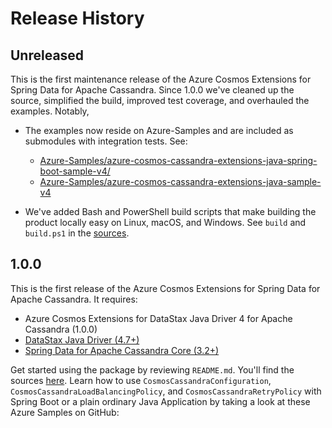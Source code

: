 # Release History

## Unreleased

This is the first maintenance release of the Azure Cosmos Extensions for Spring Data for Apache Cassandra. Since 
1.0.0 we've cleaned up the source, simplified the build, improved test coverage, and overhauled the
examples. Notably,

- The examples now reside on Azure-Samples and are included as submodules with integration tests. See:

    - [Azure-Samples/azure-cosmos-cassandra-extensions-java-spring-boot-sample-v4/][1]
    - [Azure-Samples/azure-cosmos-cassandra-extensions-java-sample-v4][2]

- We've added Bash and PowerShell build scripts that make building the product locally easy on Linux, macOS, and
  Windows. See `build` and `build.ps1` in the [sources][0].
  
## 1.0.0

This is the first release of the Azure Cosmos Extensions for Spring Data for Apache Cassandra. It requires:

- Azure Cosmos Extensions for DataStax Java Driver 4 for Apache Cassandra (1.0.0)
- [DataStax Java Driver (4.7+)](http://docs.datastax.com/en/developer/java-driver/latest/)
- [Spring Data for Apache Cassandra Core (3.2+)](https://spring.io/projects/spring-data-cassandra)
  
Get started using the package by reviewing `README.md`. You'll find the sources [here][0]. Learn how to use `CosmosCassandraConfiguration`, `CosmosCassandraLoadBalancingPolicy`, and `CosmosCassandraRetryPolicy`
with Spring Boot or a plain ordinary Java Application by taking a look at these Azure Samples on GitHub:

[0]: https://github.com/Azure/azure-cosmos-cassandra-extensions/tree/develop/java-driver-4
[1]: https://github.com/Azure-Samples/azure-cosmos-cassandra-extensions-java-spring-boot-sample-v4/
[2]: https://github.com/Azure-Samples/azure-cosmos-cassandra-extensions-java-sample-v4/